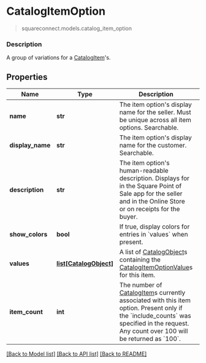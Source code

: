 # CatalogItemOption
> squareconnect.models.catalog_item_option

### Description

A group of variations for a [CatalogItem](#type-catalogitem)'s.

## Properties
Name | Type | Description | Notes
------------ | ------------- | ------------- | -------------
**name** | **str** | The item option&#39;s display name for the seller. Must be unique across all item options. Searchable. | [optional] 
**display_name** | **str** | The item option&#39;s display name for the customer. Searchable. | [optional] 
**description** | **str** | The item option&#39;s human-readable description. Displays for in the Square Point of Sale app for the seller and in the Online Store or on receipts for the buyer. | [optional] 
**show_colors** | **bool** | If true, display colors for entries in &#x60;values&#x60; when present. | [optional] 
**values** | [**list[CatalogObject]**](CatalogObject.md) | A list of [CatalogObject](#type-catalogobject)s containing the [CatalogItemOptionValue](#type-catalogitemoptionvalue)s for this item. | [optional] 
**item_count** | **int** | The number of [CatalogItem](#type-catalogitem)s currently associated with this item option. Present only if the &#x60;include_counts&#x60; was specified in the request. Any count over 100 will be returned as &#x60;100&#x60;. | [optional] 

[[Back to Model list]](../README.md#documentation-for-models) [[Back to API list]](../README.md#documentation-for-api-endpoints) [[Back to README]](../README.md)


